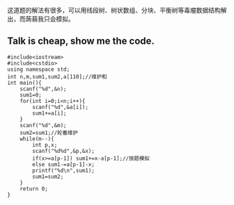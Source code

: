 这道题的解法有很多，可以用线段树、树状数组、分块、平衡树等毒瘤数据结构解出，而蒟蒻我只会模拟。

Talk is cheap, show me the code.
------------

	#include<iostream>
    #include<cstdio>
    using namespace std;
    int n,m,sum1,sum2,a[110];//维护和
    int main(){
        scanf("%d",&n);
        sum1=0;
        for(int i=0;i<n;i++){
            scanf("%d",&a[i]);
            sum1+=a[i];
        }
        scanf("%d",&m);
        sum2=sum1;//轮番维护
        while(m--){
            int p,x;
            scanf("%d%d",&p,&x);
            if(x>=a[p-1]) sum1+=x-a[p-1];//按题模拟
            else sum1-=a[p-1]-x;
            printf("%d\n",sum1);
            sum1=sum2;
        }
        return 0;
    }